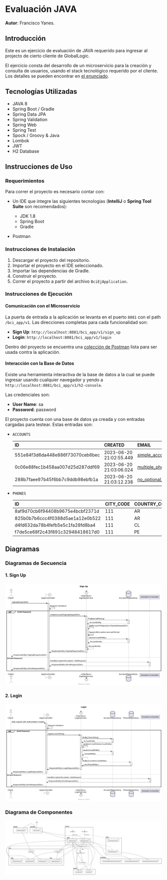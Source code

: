 # Evaluación JAVA

**Autor**: Francisco Yanes.

## Introducción

Este es un ejercicio de evaluación de JAVA requerido para ingresar al projecto de cierto cliente de GlobalLogic.

El ejercicio consta del desarrollo de un microservicio para la creación y consulta de usuarios, usando el stack tecnológico requerido por el cliente. Los detalles se pueden encontrar en [el enunciado](project-presentation/enunciado-ejercicio.pdf).

## Tecnologías Utilizadas

- JAVA 8
- Spring Boot / Gradle
- Spring Data JPA
- Spring Validation
- Spring Web
- Spring Test
- Spock / Groovy & Java
- Lombok
- JWT
- H2 Database

## Instrucciones de Uso

### Requerimientos

Para correr el proyecto es necesario contar con:

- Un IDE que integre las siguientes tecnologías (**IntelliJ** o **Spring Tool Suite** son recomendados):
  - JDK 1.8
  - Spring Boot
  - Gradle

- Postman

### Instrucciones de Instalación

1. Descargar el proyecto del repositorio.
2. Importar el proyecto en el IDE seleccionado.
3. Importar las dependencias de Gradle.
4. Construir el proyecto.
5. Correr el proyecto a partir del archivo `BciEjApplication`.

### Instrucciones de Ejecución

#### Comunicación con el Microservicio

La puerta de entrada a la aplicación se levanta en el puerto `8081` con el path `/bci_app/v1`. Las direcciones completas para cada funcionalidad son:

- **Sign Up**: `http://localhost:8081/bci_app/v1/sign_up`
- **Login**: `http://localhost:8081/bci_app/v1/login`

Dentro del proyecto se encuentra una [colección de Postman](franyanes-bci.postman_collection.json) lista para ser usada contra la aplicación.

#### Interacción con la Base de Datos

Existe una herramienta interactiva de la base de datos a la cual se puede ingresar usando cualquier navegador y yendo a `http://localhost:8081/bci_app/v1/h2-console`.

Las credenciales son:

- **User Name**: sa
- **Password**: password

El proyecto cuenta con una base de datos ya creada y con entradas cargadas para testear. Estas entradas son:

- `ACCOUNTS`

  |ID|CREATED|EMAIL|IS_ACTIVE|LAST_LOGIN|NAME|PASSWORD|TOKEN|
  |--|--|--|--|--|--|--|--|
  | 551e84f3d6da448e886f73070ceb6bec | 2023-06-20 21:02:55.449 | simple_account@gmail.com     | TRUE      | *null*     | Simple Account  | HbEdQ7qxR39LDzJNEyWmvA== | eyJhbGciOiJIUzI1NiJ9.eyJlbWFpbCI6InNpbXBsZV9hY2NvdW50QGdtYWlsLmNvbSJ9.jV6jrT_Z6ggh1dS1UBdLM3lMrLabWMnbUHPq2t241gs |
  | 0c06e88fec1b458aa007d25d287ddf69 | 2023-06-20 21:03:06.024 | multiple_phones@gmail.com    | TRUE      | *null*     | Multiple Phones | HbEdQ7qxR39LDzJNEyWmvA== | eyJhbGciOiJIUzI1NiJ9.eyJlbWFpbCI6Im11bHRpcGxlX3Bob25lc0BnbWFpbC5jb20ifQ.7jerFl1_i9W7FDBnZLDppL5yjxK0tm1Qe_dwy-84z7w |
  | 288b7faee97b45f6bb7c9ddb98ebfb1a | 2023-06-20 21:03:12.238 | no_optional_fields@gmail.com | TRUE      | *null*     | *null*          | HbEdQ7qxR39LDzJNEyWmvA== | eyJhbGciOiJIUzI1NiJ9.eyJlbWFpbCI6Im5vX29wdGlvbmFsX2ZpZWxkc0BnbWFpbC5jb20ifQ.FMnHv9ReanUNgxri9n7U2ErtCon8L-MIUPJ_UUWhXrc |

- `PHONES`

  | ID                               | CITY_CODE | COUNTRY_CODE | NUMBER     | ACCOUNT_ID                       |
  | -------------------------------- | --------- | ------------ | ---------- | -------------------------------- |
  | 8af9d70cb6f94408b9675e4bcbf2371d | 111       | AR           | 1111111111 | 551e84f3d6da448e886f73070ceb6bec |
  | 825b0b7b6ccc4f0388d5ae1a12e0b522 | 111       | AR           | 1111111111 | 0c06e88fec1b458aa007d25d287ddf69 |
  | d4fd632da78b4fefb5e5c1fa28fd8ba4 | 111       | CL           | 2222222222 | 0c06e88fec1b458aa007d25d287ddf69 |
  | f7de5ce68f2c43f891c32948418617d0 | 111       | PE           | 3333333333 | 0c06e88fec1b458aa007d25d287ddf69 |

## Diagramas

### Diagramas de Secuencia

#### 1. Sign Up

![signup-sequence-diagram](project-presentation/signup-sequence-diagram.png)

#### 2. Login

![login-sequence-diagram](project-presentation/login-sequence-diagram.png)

### Diagrama de Componentes

![component-diagram](project-presentation/component-diagram.png)
